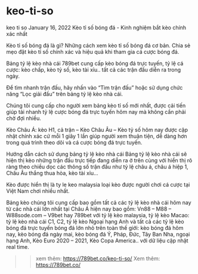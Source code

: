 # keo-ti-so
keo ti so
January 16, 2022
Kèo tỉ số bóng đá - Kinh nghiệm bắt kèo chính xác nhất

Kèo tỉ số bóng đá là gì? Những cách xem kèo tỉ số bóng đá cơ bản. Chia sẻ mẹo đặt kèo tỉ số chính xác và hiệu quả khi tham gia cá cược bóng đá.

Bảng tỷ lệ kèo nhà cái 789bet cung cấp kèo bóng đá trực tuyến, tỷ lệ cá cược: kèo chấp, kèo tỷ số, kèo tài xỉu.. tất cả các trận đấu diễn ra trong ngày.

Để tìm nhanh trận đấu, hãy nhấn vào “Tìm trận đấu” hoặc sử dụng chức năng “Lọc giải đấu” trên bảng tỷ lệ kèo nhà cái.

Chúng tôi cung cấp cho người xem bảng kèo tỉ số mới nhất, được cải tiến giúp tải nhanh tỷ lệ cược bóng đá trực tuyến hôm nay mà không cần phải chờ đợi nhiều.

Kèo Châu Á: kèo H1, cả trận – Kèo Châu Âu – Kèo tỷ số hôm nay được cập nhật chính xác cứ mỗi 1 giây 1 lần giúp người xem thuận tiện, dễ dàng hơn trong quá trình theo dõi và cá cược bóng đá trực tuyến.

Hướng dẫn cách sử dụng bảng tỷ lệ kèo nhà cái
Bảng tỷ lệ kèo nhà cái sẽ hiện thị kèo những trận đấu trực tiếp đang diễn ra ở trên cùng với hiển thị rõ ràng theo chiều dọc các thông số trận đấu như tỷ lệ châu á, châu á hiệp 1, Châu Âu thắng thua hòa, kèo tài xỉu…

Kèo được hiển thị là ty le keo malaysia loại kèo được người chơi cá cược tại Việt Nam chơi nhiều nhất.

Bảng kèo chúng tôi cung cấp bao gồm tất cả các tỷ lệ kèo nhà cái hôm nay từ các nhà cái lớn nhất tại Châu Á hiện nay bao gồm: Vn88 – M88 – W88sode.com – V9bet hay 789bet với tỷ lệ kèo malaysia, tỷ lệ kèo Macao: tỷ lệ kèo nhà cái C1, C2, tỷ lệ kèo Ngoại hạng Anh và tất cả các tỷ lệ kèo bóng đá trực tuyến bóng đá lớn nhỏ trên toàn thế giới: kèo bóng đá hôm nay, kèo bóng đá ngày mai, kèo bóng đá Ý, Pháp, Đức, Tây Ban Nha, ngoại hạng Anh, Kèo Euro 2020 – 2021, Kèo Copa America.. với dữ liệu cập nhật real time.

>> xem thêm: https://789bet.co/keo-ti-so/
>> Xem thêm: https://789bet.co/
